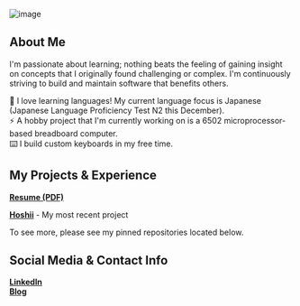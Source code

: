 ![image](https://user-images.githubusercontent.com/17733481/114068503-d13b5980-9852-11eb-9094-d1f69ed952b9.png)

## About Me

I'm passionate about learning; nothing beats the feeling of gaining insight on concepts that I originally found challenging or complex. I'm continuously striving to build and maintain software that benefits others.

🗻  I love learning languages! My current language focus is Japanese (Japanese Language Proficiency Test N2 this December). \
⚡  A hobby project that I'm currently working on is a 6502 microprocessor-based breadboard computer. \
⌨️  I build custom keyboards in my free time. 

## My Projects & Experience

<a href="https://drive.google.com/file/d/1dtTPO3uOPlXLIqi6wZeDYTqnXirbkix5/view?usp=sharing"><strong>Resume (PDF)</strong></a>

<a href="https://github.com/cccswann/hoshii-app" target="_blank" rel="noopener noreferrer"><strong>Hoshii</strong></a> - My most recent project

To see more, please see my pinned repositories located below.


## Social Media & Contact Info

[<strong>LinkedIn</strong>](https://www.linkedin.com/in/ciaraswann) \
[<strong>Blog</strong>](https://ciaraswann.medium.com/)
<br><br>
<!--
**cccswann/cccswann** is a ✨ _special_ ✨ repository because its `README.md` (this file) appears on your GitHub profile.

Here are some ideas to get you started:

- 🔭 I’m currently working on ...
- 🌱 I’m currently learning ...
- 👯 I’m looking to collaborate on ...
- 🤔 I’m looking for help with ...
- 💬 Ask me about ...
- 📫 How to reach me: ...
- 😄 Pronouns: ...
- ⚡ Fun fact: ...

## Languages
<p align="center">
<img src="https://cdn.jsdelivr.net/npm/programming-languages-logos@0.0.3/src/ruby/ruby.png" alt="Ruby" height="40" style="vertical-align:top; margin:4px">
<img src="https://raw.githubusercontent.com/github/explore/80688e429a7d4ef2fca1e82350fe8e3517d3494d/topics/python/python.png" alt="Python" height="40" style="vertical-align:top; margin:4px">
 <img src="https://cdn.jsdelivr.net/npm/programming-languages-logos@0.0.3/src/cpp/cpp.png" alt="Cpp" height="40" style="vertical-align:top; margin:4px">
<img src="https://raw.githubusercontent.com/github/explore/80688e429a7d4ef2fca1e82350fe8e3517d3494d/topics/javascript/javascript.png" alt="Javascript" height="40" style="vertical-align:top; margin:4px">
<img src="https://raw.githubusercontent.com/github/explore/80688e429a7d4ef2fca1e82350fe8e3517d3494d/topics/visual-studio-code/visual-studio-code.png" alt="VS Code" height="40" style="vertical-align:top; margin:4px">
<img src="https://raw.githubusercontent.com/github/explore/80688e429a7d4ef2fca1e82350fe8e3517d3494d/topics/bootstrap/bootstrap.png" alt="Bootstrap" height="40" style="vertical-align:top; margin:4px">
<img src="https://raw.githubusercontent.com/github/explore/80688e429a7d4ef2fca1e82350fe8e3517d3494d/topics/linux/linux.png" alt="Linux" height="40" style="vertical-align:top; margin:4px">
<img src="https://raw.githubusercontent.com/github/explore/80688e429a7d4ef2fca1e82350fe8e3517d3494d/topics/linux/linux.png" alt="Linux" height="40" style="vertical-align:top; margin:4px">
</p>
-->

